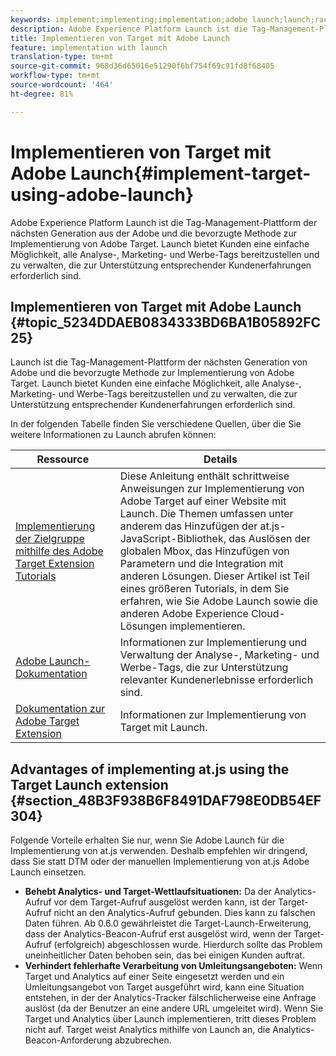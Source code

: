 ```yaml
---
keywords: implement;implementing;implementation;adobe launch;launch;race;redirect;experience platform launch
description: Adobe Experience Platform Launch ist die Tag-Management-Plattform der nächsten Generation aus der Adobe und die bevorzugte Methode zur Implementierung von Adobe Target. Launch bietet Kunden eine einfache Möglichkeit, alle Analyse-, Marketing- und Werbe-Tags bereitzustellen und zu verwalten, die zur Unterstützung entsprechender Kundenerfahrungen erforderlich sind.
title: Implementieren von Target mit Adobe Launch
feature: implementation with launch
translation-type: tm+mt
source-git-commit: 968d36d65016e51290f6bf754f69c91fd8f68405
workflow-type: tm+mt
source-wordcount: '464'
ht-degree: 81%

---
```



# Implementieren von Target mit Adobe Launch{#implement-target-using-adobe-launch}

Adobe Experience Platform Launch ist die Tag-Management-Plattform der nächsten Generation aus der Adobe und die bevorzugte Methode zur Implementierung von Adobe Target. Launch bietet Kunden eine einfache Möglichkeit, alle Analyse-, Marketing- und Werbe-Tags bereitzustellen und zu verwalten, die zur Unterstützung entsprechender Kundenerfahrungen erforderlich sind.

## Implementieren von Target mit Adobe Launch {#topic_5234DDAEB0834333BD6BA1B05892FC25}

Launch ist die Tag-Management-Plattform der nächsten Generation von Adobe und die bevorzugte Methode zur Implementierung von Adobe Target. Launch bietet Kunden eine einfache Möglichkeit, alle Analyse-, Marketing- und Werbe-Tags bereitzustellen und zu verwalten, die zur Unterstützung entsprechender Kundenerfahrungen erforderlich sind.

In der folgenden Tabelle finden Sie verschiedene Quellen, über die Sie weitere Informationen zu Launch abrufen können:

| Ressource | Details |
|--- |--- |
| [Implementierung der Zielgruppe mithilfe des Adobe Target Extension Tutorials](https://experienceleague.adobe.com/docs/experience-cloud/implementing-in-websites-with-launch/implement-solutions/target.html) | Diese Anleitung enthält schrittweise Anweisungen zur Implementierung von Adobe Target auf einer Website mit Launch. Die Themen umfassen unter anderem das Hinzufügen der at.js-JavaScript-Bibliothek, das Auslösen der globalen Mbox, das Hinzufügen von Parametern und die Integration mit anderen Lösungen. Dieser Artikel ist Teil eines größeren Tutorials, in dem Sie erfahren, wie Sie Adobe Launch sowie die anderen Adobe Experience Cloud-Lösungen implementieren. |
| [Adobe Launch-Dokumentation](https://experienceleague.adobe.com/docs/launch/using/intro/get-started/quick-start.html) | Informationen zur Implementierung und Verwaltung der Analyse-, Marketing- und Werbe-Tags, die zur Unterstützung relevanter Kundenerlebnisse erforderlich sind. |
| [Dokumentation zur Adobe Target Extension](https://experienceleague.adobe.com/docs/launch/using/extensions-ref/adobe-extension/target-extension/overview.html) | Informationen zur Implementierung von Target mit Launch. |

## Advantages of implementing at.js using the Target Launch extension {#section_48B3F938B6F8491DAF798E0DB54EF304}

Folgende Vorteile erhalten Sie nur, wenn Sie Adobe Launch für die Implementierung von at.js verwenden. Deshalb empfehlen wir dringend, dass Sie statt DTM oder der manuellen Implementierung von at.js Adobe Launch einsetzen.

* **Behebt Analytics- und Target-Wettlaufsituationen:** Da der Analytics-Aufruf vor dem Target-Aufruf ausgelöst werden kann, ist der Target-Aufruf nicht an den Analytics-Aufruf gebunden. Dies kann zu falschen Daten führen. Ab 0.6.0 gewährleistet die Target-Launch-Erweiterung, dass der Analytics-Beacon-Aufruf erst ausgelöst wird, wenn der Target-Aufruf (erfolgreich) abgeschlossen wurde. Hierdurch sollte das Problem uneinheitlicher Daten behoben sein, das bei einigen Kunden auftrat.
* **Verhindert fehlerhafte Verarbeitung von Umleitungsangeboten:** Wenn Target und Analytics auf einer Seite eingesetzt werden und ein Umleitungsangebot von Target ausgeführt wird, kann eine Situation entstehen, in der der Analytics-Tracker fälschlicherweise eine Anfrage auslöst (da der Benutzer an eine andere URL umgeleitet wird). Wenn Sie Target und Analytics über Launch implementieren, tritt dieses Problem nicht auf. Target weist Analytics mithilfe von Launch an, die Analytics-Beacon-Anforderung abzubrechen.
